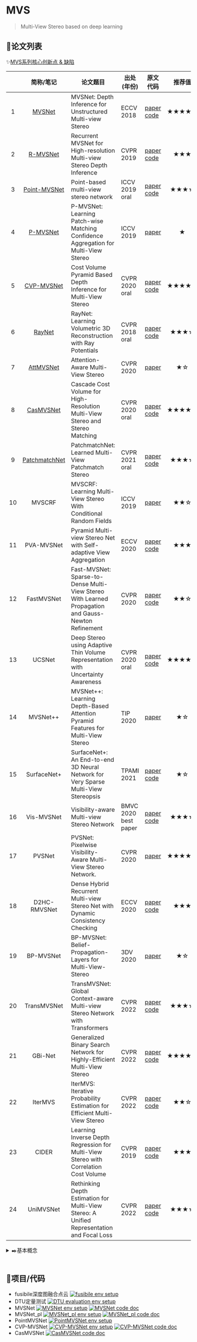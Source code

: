 # MVS
> Multi-View Stereo based on deep learning

## 📃论文列表

✨[MVS系列核心创新点 & 缺陷](https://github.com/doubleZ0108/MVS/blob/master/paper-summary.md)

|      | 简称/笔记    | 论文题目      | 出处(年份)     | 原文<br />代码| 推荐值                 |
| :--: | :-------------------: | ------------------ | -------------- | ---------- | :----: |
| 1    | [MVSNet](https://github.com/doubleZ0108/MVS/blob/master/Paper-Reading/MVSNet.md) | MVSNet: Depth Inference for Unstructured Multi-view Stereo   | ECCV 2018      | [paper](https://openaccess.thecvf.com/content_ECCV_2018/html/Yao_Yao_MVSNet_Depth_Inference_ECCV_2018_paper.html)<br /> [code](https://github.com/YoYo000/MVSNet) | ★★★★★ |
| 2    | [R-MVSNet](https://github.com/doubleZ0108/MVS/blob/master/Paper-Reading/R-MVSNet.md) | Recurrent MVSNet for High-resolution Multi-view Stereo Depth Inference | CVPR 2019      | [paper](https://openaccess.thecvf.com/content_CVPR_2019/html/Yao_Recurrent_MVSNet_for_High-Resolution_Multi-View_Stereo_Depth_Inference_CVPR_2019_paper.html)<br />[code](https://github.com/YoYo000/MVSNet) | ★★★ |
| 3    | [Point-MVSNet](https://github.com/doubleZ0108/MVS/blob/master/Paper-Reading/PointMVSNet.md) | Point-based multi-view stereo network                        | ICCV 2019 oral | [paper](https://openaccess.thecvf.com/content_ICCV_2019/html/Chen_Point-Based_Multi-View_Stereo_Network_ICCV_2019_paper.html)<br />[code](https://github.com/callmeray/PointMVSNet) | ★★★★ |
| 4    | [P-MVSNet](https://github.com/doubleZ0108/MVS/blob/master/Paper-Reading/P-MVSNet.md) | P-MVSNet: Learning Patch-wise Matching Confidence Aggregation for Multi-View Stereo | ICCV 2019      | [paper](https://openaccess.thecvf.com/content_ICCV_2019/html/Luo_P-MVSNet_Learning_Patch-Wise_Matching_Confidence_Aggregation_for_Multi-View_Stereo_ICCV_2019_paper.html) | ★ |
| 5    | [CVP-MVSNet](https://github.com/doubleZ0108/MVS/blob/master/Paper-Reading/CVP-MVSNet.md) | Cost Volume Pyramid Based Depth Inference for Multi-View Stereo | CVPR 2020 oral | [paper](https://openaccess.thecvf.com/content_CVPR_2020/html/Yang_Cost_Volume_Pyramid_Based_Depth_Inference_for_Multi-View_Stereo_CVPR_2020_paper.html)<br />[code](https://github.com/JiayuYANG/CVP-MVSNet) | ★★★★★ |
| 6 | [RayNet](https://github.com/doubleZ0108/MVS/blob/master/Paper-Reading/RayNet.md) | RayNet: Learning Volumetric 3D Reconstruction with Ray Potentials | CVPR 2018 oral | [paper](https://openaccess.thecvf.com/content_cvpr_2018/html/Paschalidou_RayNet_Learning_Volumetric_CVPR_2018_paper.html)<br />[code](https://github.com/paschalidoud/raynet) | ★★★☆ |
| 7 | [AttMVSNet](https://github.com/doubleZ0108/MVS/blob/master/Paper-Reading/AttMVSNet.md) | Attention-Aware Multi-View Stereo                            | CVPR 2020      | [paper](https://openaccess.thecvf.com/content_CVPR_2020/html/Luo_Attention-Aware_Multi-View_Stereo_CVPR_2020_paper.html) | ★☆ |
| 8 | [CasMVSNet](https://github.com/doubleZ0108/MVS/blob/master/Paper-Reading/CasMVSNet.md) | Cascade Cost Volume for High-Resolution Multi-View Stereo and Stereo Matching | CVPR 2020 oral | [paper](https://openaccess.thecvf.com/content_CVPR_2020/html/Gu_Cascade_Cost_Volume_for_High-Resolution_Multi-View_Stereo_and_Stereo_Matching_CVPR_2020_paper.html)<br />[code](https://github.com/alibaba/cascade-stereo) | ★★★★★ |
| 9 | [PatchmatchNet](https://github.com/doubleZ0108/MVS/blob/master/Paper-Reading/PatchmatchNet.md) | PatchmatchNet: Learned Multi-View Patchmatch Stereo          | CVPR 2021 oral | [paper](https://openaccess.thecvf.com/content/CVPR2021/html/Wang_PatchmatchNet_Learned_Multi-View_Patchmatch_Stereo_CVPR_2021_paper.html)<br />[code](https://github.com/FangjinhuaWang/PatchmatchNet) | ★★★☆ |
| 10 | MVSCRF | MVSCRF: Learning Multi-View Stereo With Conditional Random Fields | ICCV 2019 | [paper](https://openaccess.thecvf.com/content_ICCV_2019/html/Xue_MVSCRF_Learning_Multi-View_Stereo_With_Conditional_Random_Fields_ICCV_2019_paper.html) | ★★☆ |
| 11 | PVA-MVSNet | Pyramid Multi-view Stereo Net with Self-adaptive View Aggregation | ECCV 2020 | [paper](https://link.springer.com/chapter/10.1007/978-3-030-58545-7_44)<br />[code](https://github.com/yhw-yhw/PVAMVSNet) | ★★★ |
| 12 | FastMVSNet | Fast-MVSNet: Sparse-to-Dense Multi-View Stereo With Learned Propagation and Gauss-Newton Refinement | CVPR 2020 | [paper](https://openaccess.thecvf.com/content_CVPR_2020/html/Yu_Fast-MVSNet_Sparse-to-Dense_Multi-View_Stereo_With_Learned_Propagation_and_Gauss-Newton_Refinement_CVPR_2020_paper.html)<br />[code](https://github.com/svip-lab/FastMVSNet) | ★★☆ |
| 13 | UCSNet | Deep Stereo using Adaptive Thin Volume Representation with Uncertainty Awareness | CVPR 2020 oral | [paper](https://openaccess.thecvf.com/content_CVPR_2020/html/Cheng_Deep_Stereo_Using_Adaptive_Thin_Volume_Representation_With_Uncertainty_Awareness_CVPR_2020_paper.html)<br />[code](https://github.com/touristCheng/UCSNet) | ★★★★☆ |
| 14 | MVSNet++ | MVSNet++: Learning Depth-Based Attention Pyramid Features for Multi-View Stereo | TIP 2020 | [paper](https://ieeexplore.ieee.org/abstract/document/9115828/) | ★☆ |
| 15 | SurfaceNet+ | SurfaceNet+: An End-to-end 3D Neural Network for Very Sparse Multi-View Stereopsis | TPAMI 2021 | [paper](https://ieeexplore.ieee.org/abstract/document/9099504/?casa_token=N_l8LSwIxYIAAAAA:B7rrDKLWfoqKj_G17Hp8D-Xy0csz0vXJVPC77FSgQXyImmdPv90_RB08SRgOWnTW16oACdcQvFkp)<br />[code](https://github.com/mjiUST/SurfaceNet-plus) | ★☆ |
| 16 | Vis-MVSNet | Visibility-aware Multi-view Stereo Network | BMVC 2020 best paper | [paper](https://arxiv.org/abs/2008.07928)<br />[code](https://github.com/jzhangbs/Vis-MVSNet) | ★★★★ |
| 17 | PVSNet | PVSNet: Pixelwise Visibility-Aware Multi-View Stereo Network. | CVPR 2020 | [paper](https://arxiv.org/abs/2007.07714) | ★★★★☆ |
| 18 | D2HC-RMVSNet | Dense Hybrid Recurrent Multi-view Stereo Net with Dynamic Consistency Checking | ECCV 2020 | [paper](https://link.springer.com/chapter/10.1007/978-3-030-58548-8_39)<br />[code](https://github.com/yhw-yhw/D2HC-RMVSNet) | ★★★ |
| 19 | BP-MVSNet | BP-MVSNet: Belief-Propagation-Layers for Multi-View-Stereo | 3DV 2020 | [paper](https://ieeexplore.ieee.org/abstract/document/9320334) | ★☆ |
| 20 | TransMVSNet | TransMVSNet: Global Context-aware Multi-view Stereo Network with Transformers | CVPR 2022 | [paper](https://arxiv.org/abs/2111.14600)<br />[code](https://github.com/MegviiRobot/TransMVSNet) | ★★★☆ |
| 21 | GBi-Net | Generalized Binary Search Network for Highly-Efficient Multi-View Stereo | CVPR 2022 | [paper](https://arxiv.org/abs/2112.02338)<br />[code](https://github.com/MiZhenxing/GBi-Net) | ★★★★★ |
| 22 | IterMVS | IterMVS: Iterative Probability Estimation for Efficient Multi-View Stereo | CVPR 2022 | [paper](https://arxiv.org/abs/2112.05126)<br />[code](https://github.com/FangjinhuaWang/IterMVS) | ★★☆ |
| 23 | CIDER | Learning Inverse Depth Regression for Multi-View Stereo with Correlation Cost Volume | CVPR 2019 | [paper](https://ojs.aaai.org/index.php/AAAI/article/view/6939)<br />[code](https://github.com/GhiXu/CIDER) | ★★★ |
| 24 | UniMVSNet | Rethinking Depth Estimation for Multi-View Stereo: A Unified Representation and Focal Loss | CVPR 2022 | [paper](https://arxiv.org/abs/2201.01501)<br />[code](https://github.com/prstrive/UniMVSNet) | ★★★★ |


<details>

<summary>✒️基本概念</summary>

- [对极几何 | Epipolar Geometry](https://github.com/doubleZ0108/MVS/blob/master/Notes/Epipolar.md)
- [单应变换 | Homography](https://github.com/doubleZ0108/MVS/blob/master/Notes/Homography.md)
- [平面扫描 | Plan Sweeping](https://github.com/doubleZ0108/MVS/blob/master/Notes/Plan-Sweepinng.md)
- [立体几何匹配 | Stereo Matching](https://github.com/doubleZ0108/MVS/blob/master/Notes/Stereo-Matching.md)
- [深度图像 | RGB-D](https://github.com/doubleZ0108/MVS/blob/master/Notes/RGBD.md)


</details>

<br />

## 🔬项目/代码

- fusibile深度图融合点云 [![fusibile env setup](https://img.shields.io/badge/🧪_环境配置-fusibile-yellow)](https://github.com/doubleZ0108/MVS/blob/master/fusibile/setup.md)
- DTU定量测试 [![DTU evaluation env setup](https://img.shields.io/badge/🧪_环境配置-DTU--Evaluation-yellow)](https://github.com/doubleZ0108/MVS/blob/master/Evaluation/setup.md)
- MVSNet [![MVSNet env setup](https://img.shields.io/badge/🧪_环境配置-MVSNet-yellow)](https://github.com/doubleZ0108/MVS/blob/master/MVSNet/setup.md) [![MVSNet code doc](https://img.shields.io/badge/🔨_代码笔记-MVSNet-9cf)](https://github.com/doubleZ0108/MVS/blob/master/MVSNet/code.md)
- MVSNet_pl [![MVSNet_pl env setup](https://img.shields.io/badge/🧪_环境配置-MVSNet__pl-yellow)](https://github.com/doubleZ0108/MVS/blob/master/MVSNet_pl/setup.md) [![MVSNet_pl code doc](https://img.shields.io/badge/🔨_代码笔记-MVSNet__pl-9cf)](https://github.com/doubleZ0108/MVS/blob/master/MVSNet_pl/code.md)
- PointMVSNet [![PointMVSNet env setup](https://img.shields.io/badge/🧪_环境配置-PointMVSNet-yellow)](https://github.com/doubleZ0108/MVS/blob/master/PointMVSNet/setup.md)
- CVP-MVSNet [![CVP-MVSNet env setup](https://img.shields.io/badge/🧪_环境配置-CVP__MVSNet-yellow)](https://github.com/doubleZ0108/MVS/blob/master/CVP-MVSNet/setup.md) [![CVP-MVSNet code doc](https://img.shields.io/badge/🔨_代码笔记-CVP__MVSNet-9cf)](https://github.com/doubleZ0108/MVS/blob/master/CVP-MVSNet/code.md)
- CasMVSNet [![CasMVSNet code doc](https://img.shields.io/badge/🔨_代码笔记-CasMVSNet-9cf)](https://github.com/doubleZ0108/MVS/blob/master/CasMVSNet/code.md)



